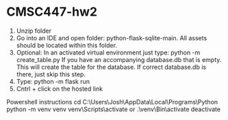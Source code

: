 # CMSC447-hw2
1. Unzip folder
2. Go into an IDE and open folder: python-flask-sqlite-main. 
   All assets should be located within this folder. 
3. Optional: In an activated virtual environment just type: python -m create_table.py
   If you have an accompanying database.db that is empty. This will create the table for the database. If correct database.db is there, just skip this step.
5. Type: python -m flask run
6. Cntrl + click on the hosted link

Powershell instructions
cd C:\Users\Josh\AppData\Local\Programs\Python
python -m venv venv
venv\Scripts\activate or .\venv\Bin\activate
deactivate
